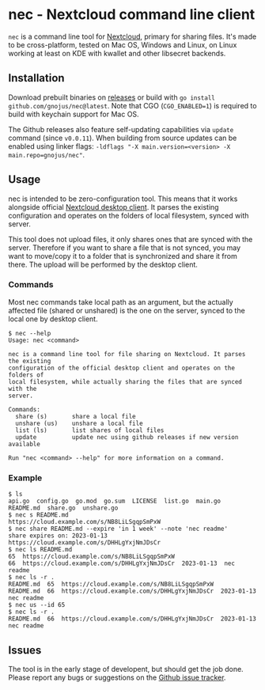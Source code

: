 nec - Nextcloud command line client
===================================
`nec` is a command line tool for [Nextcloud](https://nextcloud.com/), primary
for sharing files. It's made to be cross-platform, tested on Mac OS, Windows
and Linux, on Linux working at least on KDE with kwallet and other libsecret
backends.

Installation
------------
Download prebuilt binaries on [releases](https://github.com/gnojus/nec/releases)
or build with `go install github.com/gnojus/nec@latest`. Note that CGO
(`CGO_ENABLED=1`) is required to build with keychain support for Mac OS.

The Github releases also feature self-updating capabilities via `update` command
(since `v0.0.11`).
When building from source updates can be enabled using linker flags:
`-ldflags "-X main.version=<version> -X main.repo=gnojus/nec"`.

Usage
-----
nec is intended to be zero-configuration tool. This means that it works alongside
official [Nextcloud desktop client](https://github.com/nextcloud/desktop/). It parses
the existing configuration and operates on the folders of local filesystem, synced
with server. 

This tool does not upload files, it only shares ones that are synced with the server.
Therefore if you want to share a file that is not synced, you may want to move/copy
it to a folder that is synchronized and share it from there. The upload will be
performed by the desktop client.

### Commands
Most nec commands take local path as an argument, but the actually affected file
(shared or unshared) is the one on the server, synced to the local one by desktop
client.

    $ nec --help
    Usage: nec <command>

    nec is a command line tool for file sharing on Nextcloud. It parses the existing
    configuration of the official desktop client and operates on the folders of
    local filesystem, while actually sharing the files that are synced with the
    server.

    Commands:
      share (s)       share a local file
      unshare (us)    unshare a local file
      list (ls)       list shares of local files
      update          update nec using github releases if new version available

    Run "nec <command> --help" for more information on a command.

### Example
    $ ls
    api.go  config.go  go.mod  go.sum  LICENSE  list.go  main.go  README.md  share.go  unshare.go
    $ nec s README.md
    https://cloud.example.com/s/NB8LiLSgqpSmPxW
    $ nec share README.md --expire 'in 1 week' --note 'nec readme'
    share expires on: 2023-01-13
    https://cloud.example.com/s/DHHLgYxjNmJDsCr
    $ nec ls README.md
    65  https://cloud.example.com/s/NB8LiLSgqpSmPxW
    66  https://cloud.example.com/s/DHHLgYxjNmJDsCr  2023-01-13  nec readme
    $ nec ls -r .
    README.md  65  https://cloud.example.com/s/NB8LiLSgqpSmPxW
    README.md  66  https://cloud.example.com/s/DHHLgYxjNmJDsCr  2023-01-13  nec readme
    $ nec us --id 65
    $ nec ls -r .
    README.md  66  https://cloud.example.com/s/DHHLgYxjNmJDsCr  2023-01-13  nec readme

Issues
------
The tool is in the early stage of developent, but should get the job done.
Please report any bugs or suggestions on the [Github issue tracker](https://github.com/gnojus/nec/issues).

